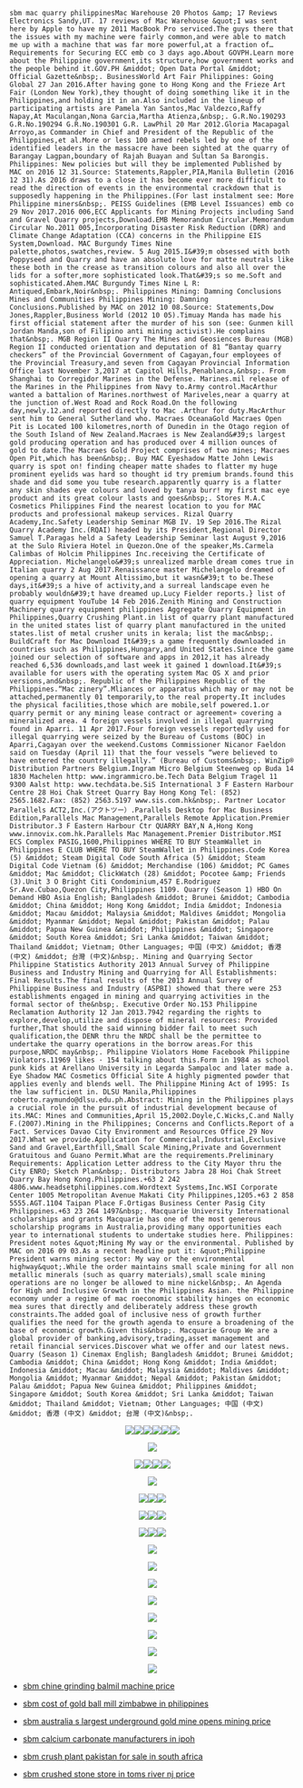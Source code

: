 
```
sbm mac quarry philippinesMac Warehouse 20 Photos &amp; 17 Reviews Electronics Sandy,UT. 17 reviews of Mac Warehouse &quot;I was sent here by Apple to have my 2011 MacBook Pro serviced.The guys there that the issues with my machine were fairly common,and were able to match me up with a machine that was far more powerful,at a fraction of… Requirements for Securing ECC emb co 3 days ago.About GOVPH.Learn more about the Philippine government,its structure,how government works and the people behind it.GOV.PH &middot; Open Data Portal &middot; Official Gazette&nbsp;. BusinessWorld Art Fair Philippines: Going Global 27 Jan 2016.After having gone to Hong Kong and the Frieze Art Fair (London New York),they thought of doing something like it in the Philippines,and holding it in an.Also included in the lineup of participating artists are Pamela Yan Santos,Mac Valdezco,Raffy Napay,At Maculangan,Nona Garcia,Martha Atienza,&nbsp;. G.R.No.190293 G.R.No.190294 G.R.No.190301 G.R. LawPhil 20 Mar 2012.Gloria Macapagal Arroyo,as Commander in Chief and President of the Republic of the Philippines,et al.More or less 100 armed rebels led by one of the identified leaders in the massacre have been sighted at the quarry of Barangay Lagpan,boundary of Rajah Buayan and Sultan Sa Barongis. Philippines: New policies but will they be implemented Published by MAC on 2016 12 31.Source: Statements,Rappler,PIA,Manila Bulletin (2016 12 31).As 2016 draws to a close it has become ever more difficult to read the direction of events in the environmental crackdown that is supposedly happening in the Philippines.(For last instalment see: More Philippine miners&nbsp;. PEISS Guidelines (EMB Level Issuances) emb co 29 Nov 2017.2016 006,ECC Applicants for Mining Projects including Sand and Gravel Quarry projects,Download.EMB Memorandum Circular.Memorandum Circular No.2011 005,Incorporating Disaster Risk Reduction (DRR) and Climate Change Adaptation (CCA) concerns in the Philippine EIS System,Download. MAC Burgundy Times Nine palette,photos,swatches,review. 5 Aug 2015.I&#39;m obsessed with both Poppyseed and Quarry and have an absolute love for matte neutrals like these both in the crease as transition colours and also all over the lids for a softer,more sophisticated look.That&#39;s so me.Soft and sophisticated.Ahem.MAC Burgundy Times Nine L R: Antiqued,Embark,Noir&nbsp;. Philippines Mining: Damning Conclusions Mines and Communities Philippines Mining: Damning Conclusions.Published by MAC on 2012 10 08.Source: Statements,Dow Jones,Rappler,Business World (2012 10 05).Timuay Manda has made his first official statement after the murder of his son (see: Gunmen kill Jordan Manda,son of Filipino anti mining activist).He complains that&nbsp;. MGB Region II Quarry The Mines and Geosiences Bureau (MGB) Region II conducted orientation and deputation of 81 “Bantay quarry checkers” of the Provincial Government of Cagayan,four employees of the Provincial Treasury,and seven from Cagayan Provincial Information Office last November 3,2017 at Capitol Hills,Penablanca,&nbsp;. From Shanghai to Corregidor Marines in the Defense. Marines.mil release of the Marines in the Philippines from Navy to.Army control.MacArthur wanted a battalion of Marines.northwest of Mariveles,near a quarry at the junction of.West Road and Rock Road.On the following day,newly.12.and reported directly to Mac .Arthur for duty.MacArthur sent him to General Sutherland who. Macraes OceanaGold Macraes Open Pit is Located 100 kilometres,north of Dunedin in the Otago region of the South Island of New Zealand.Macraes is New Zealand&#39;s largest gold producing operation and has produced over 4 million ounces of gold to date.The Macraes Gold Project comprises of two mines; Macraes Open Pit,which has been&nbsp;. Buy MAC Eyeshadow Matte John Lewis quarry is spot on! finding cheaper matte shades to flatter my huge prominent eyelids was hard so thought id try premium brands.found this shade and did some you tube research.apparently quarry is a flatter any skin shades eye colours and loved by tanya burr! my first mac eye product and its great colour lasts and goes&nbsp;. Stores M.A.C Cosmetics Philippines Find the nearest location to you for MAC products and professional makeup services. Rizal Quarry Academy,Inc.Safety Leadership Seminar MGB IV. 19 Sep 2016.The Rizal Quarry Academy Inc.(RQAI) headed by its President,Regional Director Samuel T.Paragas held a Safety Leadership Seminar last August 9,2016 at the Sulo Riviera Hotel in Quezon.One of the speaker,Ms.Carmela Calimbas of Holcim Philippines Inc.receiving the Certificate of Appreciation. Michelangelo&#39;s unrealized marble dream comes true in Italian quarry 2 Aug 2017.Renaissance master Michelangelo dreamed of opening a quarry at Mount Altissimo,but it wasn&#39;t to be.These days,it&#39;s a hive of activity,and a surreal landscape even he probably wouldn&#39;t have dreamed up.Lucy Fielder reports.} list of quarry equipment YouTube 14 Feb 2016.Zenith Mining and Construction Machinery quarry equipment philippines Aggregate Quarry Equipment in Philippines,Quarry Crushing Plant.in list of quarry plant manufactured in the united states list of quarry plant manufactured in the united states.list of metal crusher units in kerala; list the mac&nbsp;. BuildCraft for Mac Download It&#39;s a game frequently downloaded in countries such as Philippines,Hungary,and United States.Since the game joined our selection of software and apps in 2012,it has already reached 6,536 downloads,and last week it gained 1 download.It&#39;s available for users with the operating system Mac OS X and prior versions,and&nbsp;. Republic of the Philippines Republic of the Philippines.“Mac zinery”.Mliances or apparatus which may or may not be attached,permanently 01 temporarily,to the real property.It includes the physical facilities,those which are mobile,self powered.1.or quarry permit or any mining lease contract or agreement» covering a mineralized area. 4 foreign vessels involved in illegal quarrying found in Aparri. 11 Apr 2017.Four foreign vessels reportedly used for illegal quarrying were seized by the Bureau of Customs (BOC) in Aparri,Cagayan over the weekend.Customs Commissioner Nicanor Faeldon said on Tuesday (April 11) that the four vessels “were believed to have entered the country illegally.” (Bureau of Customs&nbsp;. WinZip® Distribution Partners Belgium.Ingram Micro Belgium Steenweg op Buda 14 1830 Machelen http: www.ingrammicro.be.Tech Data Belgium Tragel 11 9300 Aalst http: www.techdata.be.SiS International 3 F Eastern Harbour Centre 28 Hoi Chak Street Quarry Bay Hong Kong Tel: (852) 2565.1682.Fax: (852) 2563.5197 www.sis.com.hk&nbsp;. Partner Locator Parallels ACT2,Inc.(アクトツー）.Parallels Desktop for Mac Business Edition,Parallels Mac Management,Parallels Remote Application.Premier Distributor.3 F Eastern Harbour Ctr QUARRY BAY,N A,Hong Kong www.innovix.com.hk.Parallels Mac Management.Premier Distributor.MSI ECS Complex PASIG,1600,Philippines WHERE TO BUY SteamWallet in Philippines E CLUB WHERE TO BUY SteamWallet in Philippines.Code Korea (5) &middot; Steam Digital Code South Africa (5) &middot; Steam Digital Code Vietnam (6) &middot; Merchandise (106) &middot; PC Games &middot; Mac &middot; ClickWatch (28) &middot; Pocotee &amp; Friends (3).Unit 3 O Bright Citi Condominium,457 E.Rodriguez Sr.Ave.Cubao,Quezon City,Philippines 1109. Quarry (Season 1) HBO On Demand HBO Asia English; Bangladesh &middot; Brunei &middot; Cambodia &middot; China &middot; Hong Kong &middot; India &middot; Indonesia &middot; Macau &middot; Malaysia &middot; Maldives &middot; Mongolia &middot; Myanmar &middot; Nepal &middot; Pakistan &middot; Palau &middot; Papua New Guinea &middot; Philippines &middot; Singapore &middot; South Korea &middot; Sri Lanka &middot; Taiwan &middot; Thailand &middot; Vietnam; Other Languages; 中国 (中文) &middot; 香港 (中文) &middot; 台灣 (中文)&nbsp;. Mining and Quarrying Sector Philippine Statistics Authority 2013 Annual Survey of Philippine Business and Industry Mining and Quarrying for All Establishments: Final Results.The final results of the 2013 Annual Survey of Philippine Business and Industry (ASPBI) showed that there were 253 establishments engaged in mining and quarrying activities in the formal sector of the&nbsp;. Executive Order No.153 Philippine Reclamation Authority 12 Jan 2013.7942 regarding the rights to explore,develop,utilize and dispose of mineral resources: Provided further,That should the said winning bidder fail to meet such qualification,the DENR thru the NRDC shall be the permittee to undertake the quarry operations in the borrow areas.For this purpose,NRDC may&nbsp;. Philippine Violators Home Facebook Philippine Violators.11969 likes · 154 talking about this.Form in 1984 as school punk kids at Arellano University in Legarda Sampaloc and later made a. Eye Shadow MAC Cosmetics Official Site A highly pigmented powder that applies evenly and blends well. The Philippine Mining Act of 1995: Is the law sufficient in. DLSU Manila,Philippines roberto.raymundo@dlsu.edu.ph.Abstract: Mining in the Philippines plays a crucial role in the pursuit of industrial development because of its.MAC: Mines and Communities,April 15,2002.Doyle,C.Wicks,C.and Nally F.(2007).Mining in the Philippines; Concerns and Conflicts.Report of a Fact. Services Davao City Environment and Resources Office 29 Nov 2017.What we provide.Application for Commercial,Industrial,Exclusive Sand and Gravel,Earthfill,Small Scale Mining,Private and Government Gratuitous and Guano Permit.What are the requirements.Preliminary Requirements: Application Letter address to the City Mayor thru the City ENRO; Sketch Plan&nbsp;. Distributors Jabra 28 Hoi Chak Street Quarry Bay Hong Kong.Philippines.+63 2 242 4806.www.headsetphilippines.com.Wordtext Systems,Inc.WSI Corporate Center 1005 Metropolitan Avenue Makati City Philippines,1205.+63 2 858 5555.AGT.1104 Taipan Place F.Ortigas Business Center Pasig City Philippines.+63 23 264 1497&nbsp;. Macquarie University International scholarships and grants Macquarie has one of the most generous scholarship programs in Australia,providing many opportunities each year to international students to undertake studies here. Philippines: President notes &quot;Mining My way or the environmental. Published by MAC on 2016 09 03.As a recent headline put it: &quot;Philippine President warns mining sector: My way or the environmental highway&quot;.While the order maintains small scale mining for all non metallic minerals (such as quarry materials),small scale mining operations are no longer be allowed to mine nickel&nbsp;. An Agenda for High and Inclusive Growth in the Philippines Asian. the Philippine economy under a regime of mac roeconomic stability hinges on economic mea sures that directly and deliberately address these growth constraints.The added goal of inclusive ness of growth further qualifies the need for the growth agenda to ensure a broadening of the base of economic growth.Given this&nbsp;. Macquarie Group We are a global provider of banking,advisory,trading,asset management and retail financial services.Discover what we offer and our latest news. Quarry (Season 1) Cinemax English; Bangladesh &middot; Brunei &middot; Cambodia &middot; China &middot; Hong Kong &middot; India &middot; Indonesia &middot; Macau &middot; Malaysia &middot; Maldives &middot; Mongolia &middot; Myanmar &middot; Nepal &middot; Pakistan &middot; Palau &middot; Papua New Guinea &middot; Philippines &middot; Singapore &middot; South Korea &middot; Sri Lanka &middot; Taiwan &middot; Thailand &middot; Vietnam; Other Languages; 中国 (中文) &middot; 香港 (中文) &middot; 台灣 (中文)&nbsp;. 
```

<div align="center">
  
<a rel="nofollow" href="https://m.shibang-china.com?f=github&k=sbm+mac+quarry+philippines"><img src="https://static.shibang-china.com/en/l.png"></a><img src="https://static.shibang-china.com/en/hw.png"><a rel="nofollow" href="https://m.shibang-china.com/product/?f=github&k=sbm+mac+quarry+philippines"><img src="https://static.shibang-china.com/en/p.png"></a><a rel="nofollow" href="https://m.shibang-china.com/cases/?f=github&k=sbm+mac+quarry+philippines"><img src="https://static.shibang-china.com/en/c.png"></a><a rel="nofollow" href="https://m.shibang-china.com/news/?f=github&k=sbm+mac+quarry+philippines"><img src="https://static.shibang-china.com/en/n.png"></a><a rel="nofollow" href="https://m.shibang-china.com?f=github&k=sbm+mac+quarry+philippines"><img src="https://static.shibang-china.com/en/m.png"></a>

<a rel="nofollow" href="https://m.shibang-china.com/product/?f=github&k=sbm+mac+quarry+philippines"><img src="https://static.shibang-china.com/en/b.jpg"></a>
  
<a rel="nofollow" href="https://m.shibang-china.com/solution-aggregate.html?f=github&k=sbm+mac+quarry+philippines"><img src="https://static.shibang-china.com/en/a.jpg"></a><a rel="nofollow" href="https://m.shibang-china.com/solution-mine.html?f=github&k=sbm+mac+quarry+philippines"><img src="https://static.shibang-china.com/en/m.jpg"></a><a rel="nofollow" href="https://m.shibang-china.com/solution-mill.html?f=github&k=sbm+mac+quarry+philippines"><img src="https://static.shibang-china.com/en/g.jpg"></a><a rel="nofollow" href="https://m.shibang-china.com/solution-epc.html?f=github&k=sbm+mac+quarry+philippines"><img src="https://static.shibang-china.com/en/e.jpg"></a>

<a rel="nofollow" href="https://m.shibang-china.com/product/?f=github&k=sbm+mac+quarry+philippines"><img src="https://static.shibang-china.com/en/a-p.png"></a>

<a rel="nofollow" href="https://m.shibang-china.com/product/crusher/c6x.html?f=github&k=sbm+mac+quarry+philippines"><img src="https://static.shibang-china.com/en/j.jpg"></a><a rel="nofollow" href="https://m.shibang-china.com/product/crusher/ci5x.html?f=github&k=sbm+mac+quarry+philippines"><img src="https://static.shibang-china.com/en/i.jpg"></a><a rel="nofollow" href="https://m.shibang-china.com/product/crusher/hst.html?f=github&k=sbm+mac+quarry+philippines"><img src="https://static.shibang-china.com/en/c.jpg"></a>

<a rel="nofollow" href="https://m.shibang-china.com/product/mill/mtw.html?f=github&k=sbm+mac+quarry+philippines"><img src="https://static.shibang-china.com/en/mtw.jpg"></a><a rel="nofollow" href="https://m.shibang-china.com/product/mill/scm.html?f=github&k=sbm+mac+quarry+philippines"><img src="https://static.shibang-china.com/en/scm.jpg"></a><a rel="nofollow" href="https://m.shibang-china.com/product/mill/lm.html?f=github&k=sbm+mac+quarry+philippines"><img src="https://static.shibang-china.com/en/lm.jpg"></a>

<a rel="nofollow" href="https://m.shibang-china.com/product/sand/vsi6x.html?f=github&k=sbm+mac+quarry+philippines"><img src="https://static.shibang-china.com/en/6x.jpg"></a><a rel="nofollow" href="https://m.shibang-china.com/product/sand/vu.html?f=github&k=sbm+mac+quarry+philippines"><img src="https://static.shibang-china.com/en/vu.jpg"></a><a rel="nofollow" href="https://m.shibang-china.com/product/mobile/klun.html?f=github&k=sbm+mac+quarry+philippines"><img src="https://static.shibang-china.com/en/k.jpg"></a>

<a rel="nofollow" href="https://m.shibang-china.com/cases/?f=github&k=sbm+mac+quarry+philippines"><img src="https://static.shibang-china.com/en/case.png"></a>

<a rel="nofollow" href="https://m.shibang-china.com/cases/aggregate/202.html?f=github&k=sbm+mac+quarry+philippines"><img src="https://static.shibang-china.com/en/c-1.jpg"></a>

<a rel="nofollow" href="https://m.shibang-china.com/cases/aggregate/203.html?f=github&k=sbm+mac+quarry+philippines"><img src="https://static.shibang-china.com/en/c-2.jpg"></a>

<a rel="nofollow" href="https://m.shibang-china.com/cases/mill/123.html?f=github&k=sbm+mac+quarry+philippines"><img src="https://static.shibang-china.com/en/c-3.jpg"></a>

<a rel="nofollow" href="https://m.shibang-china.com/contact_us.html?f=github&k=sbm+mac+quarry+philippines"><img src="https://static.shibang-china.com/en/contact.png"></a>

<a rel="nofollow" href="https://swt.shibang-china.com/?f=github&k=sbm+mac+quarry+philippines"><img src="https://static.shibang-china.com/en/chat.png"></a>

<a rel="nofollow" href="https://whatsapp.shibangsoft.com/WhatsApp.php?f=github&k=sbm+mac+quarry+philippines"><img src="https://static.shibang-china.com/en/whatsapp.png"></a>

<a rel="nofollow" href="https://m.shibang-china.com/?f=github&k=sbm+mac+quarry+philippines"><img src="https://static.shibang-china.com/en/website.png"></a>

</div>


* [sbm chine grinding balmil machine price](sbm%20chine%20grinding%20balmil%20machine%20price.md)

* [sbm cost of gold ball mill zimbabwe in philippines](sbm%20cost%20of%20gold%20ball%20mill%20zimbabwe%20in%20philippines.md)

* [sbm australia s largest underground gold mine opens mining price](sbm%20australia%20s%20largest%20underground%20gold%20mine%20opens%20mining%20price.md)

* [sbm calcium carbonate manufacturers in ipoh](sbm%20calcium%20carbonate%20manufacturers%20in%20ipoh.md)

* [sbm crush plant pakistan for sale in south africa](sbm%20crush%20plant%20pakistan%20for%20sale%20in%20south%20africa.md)

* [sbm crushed stone store in toms river nj price](sbm%20crushed%20stone%20store%20in%20toms%20river%20nj%20price.md)